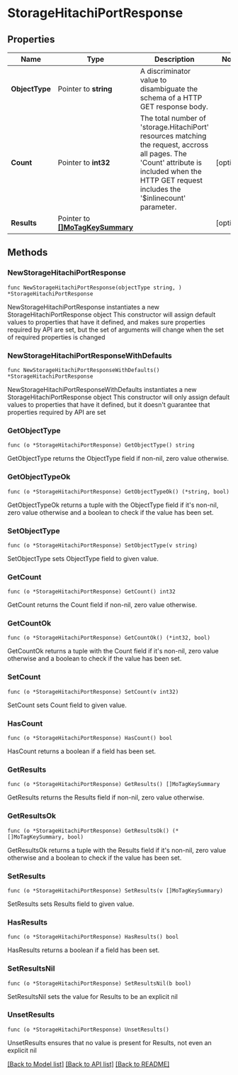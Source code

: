 # StorageHitachiPortResponse

## Properties

Name | Type | Description | Notes
------------ | ------------- | ------------- | -------------
**ObjectType** | Pointer to **string** | A discriminator value to disambiguate the schema of a HTTP GET response body. | 
**Count** | Pointer to **int32** | The total number of &#39;storage.HitachiPort&#39; resources matching the request, accross all pages. The &#39;Count&#39; attribute is included when the HTTP GET request includes the &#39;$inlinecount&#39; parameter. | [optional] 
**Results** | Pointer to [**[]MoTagKeySummary**](MoTagKeySummary.md) |  | [optional] 

## Methods

### NewStorageHitachiPortResponse

`func NewStorageHitachiPortResponse(objectType string, ) *StorageHitachiPortResponse`

NewStorageHitachiPortResponse instantiates a new StorageHitachiPortResponse object
This constructor will assign default values to properties that have it defined,
and makes sure properties required by API are set, but the set of arguments
will change when the set of required properties is changed

### NewStorageHitachiPortResponseWithDefaults

`func NewStorageHitachiPortResponseWithDefaults() *StorageHitachiPortResponse`

NewStorageHitachiPortResponseWithDefaults instantiates a new StorageHitachiPortResponse object
This constructor will only assign default values to properties that have it defined,
but it doesn't guarantee that properties required by API are set

### GetObjectType

`func (o *StorageHitachiPortResponse) GetObjectType() string`

GetObjectType returns the ObjectType field if non-nil, zero value otherwise.

### GetObjectTypeOk

`func (o *StorageHitachiPortResponse) GetObjectTypeOk() (*string, bool)`

GetObjectTypeOk returns a tuple with the ObjectType field if it's non-nil, zero value otherwise
and a boolean to check if the value has been set.

### SetObjectType

`func (o *StorageHitachiPortResponse) SetObjectType(v string)`

SetObjectType sets ObjectType field to given value.


### GetCount

`func (o *StorageHitachiPortResponse) GetCount() int32`

GetCount returns the Count field if non-nil, zero value otherwise.

### GetCountOk

`func (o *StorageHitachiPortResponse) GetCountOk() (*int32, bool)`

GetCountOk returns a tuple with the Count field if it's non-nil, zero value otherwise
and a boolean to check if the value has been set.

### SetCount

`func (o *StorageHitachiPortResponse) SetCount(v int32)`

SetCount sets Count field to given value.

### HasCount

`func (o *StorageHitachiPortResponse) HasCount() bool`

HasCount returns a boolean if a field has been set.

### GetResults

`func (o *StorageHitachiPortResponse) GetResults() []MoTagKeySummary`

GetResults returns the Results field if non-nil, zero value otherwise.

### GetResultsOk

`func (o *StorageHitachiPortResponse) GetResultsOk() (*[]MoTagKeySummary, bool)`

GetResultsOk returns a tuple with the Results field if it's non-nil, zero value otherwise
and a boolean to check if the value has been set.

### SetResults

`func (o *StorageHitachiPortResponse) SetResults(v []MoTagKeySummary)`

SetResults sets Results field to given value.

### HasResults

`func (o *StorageHitachiPortResponse) HasResults() bool`

HasResults returns a boolean if a field has been set.

### SetResultsNil

`func (o *StorageHitachiPortResponse) SetResultsNil(b bool)`

 SetResultsNil sets the value for Results to be an explicit nil

### UnsetResults
`func (o *StorageHitachiPortResponse) UnsetResults()`

UnsetResults ensures that no value is present for Results, not even an explicit nil

[[Back to Model list]](../README.md#documentation-for-models) [[Back to API list]](../README.md#documentation-for-api-endpoints) [[Back to README]](../README.md)


